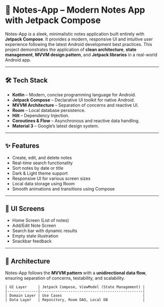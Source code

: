# 📓 Notes-App – Modern Notes App with Jetpack Compose

Notes-App is a sleek, minimalistic notes application built entirely with **Jetpack Compose**. It provides a modern, responsive UI and intuitive user experience following the latest Android development best practices. This project demonstrates the application of **clean architecture**, **state management**, **MVVM design pattern**, and **Jetpack libraries** in a real-world Android app.

---

## 🛠️ Tech Stack

- **Kotlin** – Modern, concise programming language for Android.
- **Jetpack Compose** – Declarative UI toolkit for native Android.
- **MVVM Architecture** – Separation of concerns and reactive UI.
- **Room** – Local database persistence.
- **Hilt** – Dependency Injection.
- **Coroutines & Flow** – Asynchronous and reactive data handling.
- **Material 3** – Google’s latest design system.

---

## ✨ Features

- Create, edit, and delete notes
- Real-time search functionality
- Sort notes by date or title
- Dark & Light theme support
- Responsive UI for various screen sizes
- Local data storage using Room
- Smooth animations and transitions using Compose

---

## 📱 UI Screens

- Home Screen (List of notes)
- Add/Edit Note Screen
- Search bar with dynamic results
- Empty state illustration
- Snackbar feedback

---

## 📐 Architecture

Notes-App follows the **MVVM pattern** with a **unidirectional data flow**, ensuring separation of concerns, testability, and scalability.

```text
| UI Layer     | Jetpack Compose, ViewModel (State Management) |
|--------------|-----------------------------------------------|
| Domain Layer | Use Cases                                     |
| Data Layer   | Repository, Room DAO, Local DB                |

